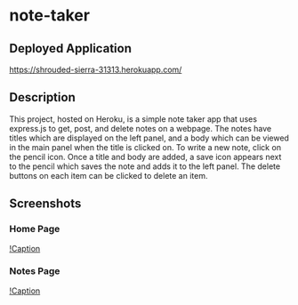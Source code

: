 # note-taker

## Deployed Application
https://shrouded-sierra-31313.herokuapp.com/

## Description
This project, hosted on Heroku, is a simple note taker app that uses express.js to get, post, and delete notes on a webpage. The notes have titles which are displayed on the left panel, and a body which can be viewed in the main panel when the title is clicked on. To write a new note, click on the pencil icon. Once a title and body are added, a save icon appears next to the pencil which saves the note and adds it to the left panel. The delete buttons on each item can be clicked to delete an item.

## Screenshots

### Home Page
[!Caption](./assets/images/grab-1.png)

### Notes Page
[!Caption](./assets/images/grab-2.png)
